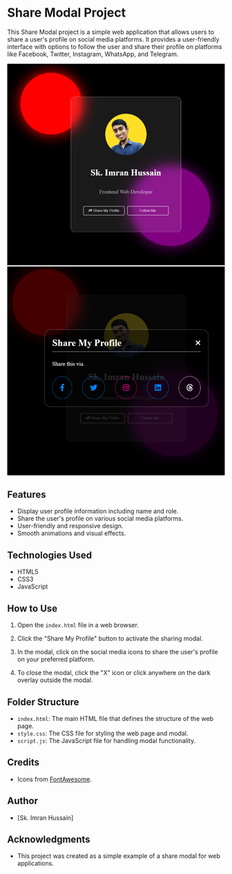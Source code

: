 # Share Modal Project

This Share Modal project is a simple web application that allows users to share a user's profile on social media platforms. It provides a user-friendly interface with options to follow the user and share their profile on platforms like Facebook, Twitter, Instagram, WhatsApp, and Telegram.

![Share Modal Screenshot](images/screenshot%201.png)
![Share Modal Screenshot](images/screenshot%202.png)

## Features

- Display user profile information including name and role.
- Share the user's profile on various social media platforms.
- User-friendly and responsive design.
- Smooth animations and visual effects.

## Technologies Used

- HTML5
- CSS3
- JavaScript

## How to Use

1. Open the `index.html` file in a web browser.

2. Click the "Share My Profile" button to activate the sharing modal.

3. In the modal, click on the social media icons to share the user's profile on your preferred platform.

4. To close the modal, click the "X" icon or click anywhere on the dark overlay outside the modal.

## Folder Structure

- `index.html`: The main HTML file that defines the structure of the web page.
- `style.css`: The CSS file for styling the web page and modal.
- `script.js`: The JavaScript file for handling modal functionality.

## Credits

- Icons from [FontAwesome](https://fontawesome.com/).

## Author

- [Sk. Imran Hussain]

## Acknowledgments

- This project was created as a simple example of a share modal for web applications.

